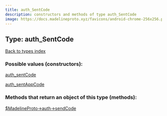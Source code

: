 ```yaml
---
title: auth_SentCode
description: constructors and methods of type auth_SentCode
image: https://docs.madelineproto.xyz/favicons/android-chrome-256x256.png
---
```

## Type: auth\_SentCode  
[Back to types index](index.md)



### Possible values (constructors):

[auth\_sentCode](../constructors/auth_sentCode.md)  

[auth\_sentAppCode](../constructors/auth_sentAppCode.md)  



### Methods that return an object of this type (methods):

[$MadelineProto->auth->sendCode](../methods/auth_sendCode.md)  



